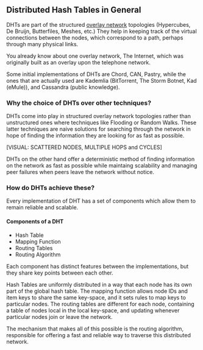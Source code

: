 ## Distributed Hash Tables in General

DHTs are part of the structured [overlay network](https://en.wikipedia.org/wiki/Overlay_network "Overlay Network on Wikipedia") topologies (Hypercubes, De Bruijn, Butterfiles, Meshes, etc.) They help in keeping track of the virtual connections between the nodes, which correspond to a path, perhaps through many physical links.

You already know about one overlay network, The Internet, which was originally built as an overlay upon the telephone network.

Some initial implementations of DHTs are Chord, CAN, Pastry, while the ones that are actually used are Kademlia (BitTorrent, The Storm Botnet, Kad (eMule)), and Cassandra (public knowledge).

### Why the choice of DHTs over other techniques?

DHTs come into play in structured overlay network topologies rather than unstructured ones where techniques like Flooding or Random Walks. These latter techniques are naive solutions for searching through the network in hope of finding the information they are looking for as fast as possible.

[VISUAL: SCATTERED NODES, MULTIPLE HOPS and CYCLES]

DHTs on the other hand offer a deterministic method of finding information on the network as fast as possible while maintaing scalability and managing peer failures when peers leave the network without notice.

### How do DHTs achieve these?
Every implementation of DHT has a set of components which allow them to remain reliable and scalable.  

#### Components of a DHT
* Hash Table
* Mapping Function
* Routing Tables
* Routing Algorithm

Each component has distinct features between the implementations, but they share key points between each other. 

Hash Tables are uniformly distributed in a way that each node has its own part of the global hash table. The mapping function allows node IDs and item keys to share the same key-space, and it sets rules to map keys to particular nodes. The routing tables are different for each node, containing a table of nodes local in the local key-space, and updating whenever particular nodes join or leave the network.

The mechanism that makes all of this possible is the routing algorithm, responsible for offering a fast and reliable way to traverse this distributed network.

